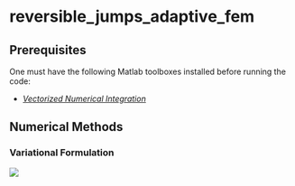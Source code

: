 # reversible_jumps_adaptive_fem

## Prerequisites
One must have the following Matlab toolboxes installed before running the code:
* *[Vectorized Numerical Integration](https://www.mathworks.com/matlabcentral/fileexchange/48931-vectorized-numerical-integration-matlab?s_tid=mwa_osa_a)*

## Numerical Methods

### Variational Formulation

<img src="http://chart.googleapis.com/chart?cht=tx&chl=\Large x=\frac{-b\pm\sqrt{b^2-4ac}}{2a}" style="border:none;">
